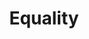---
pid: llp312
title: Equality
location_transcription: washington d.c. / white house
coordinates: "[-77.029609690643, 38.89744587735]"
zipcode: '19120'
gen_neighborhood: North Philadelphia
neighborhood: Logan,Olney
outside_phl: 
age: '13'
age_range: 13-19
instagram: 
image_file_name: llp_312.jpg
proposal_transcription: |-
  Black
  Mexican
  White
  Asian
  Chinese
  Arabic

  We all matter
topic: Human Rights,Inclusivity,Religion,Uplifting,Race Ethnicity
topic_summary: 0, 0, 0, 0, 0
type: Sculpture Statue
keywords_other: heart, diversity
credit: Dyanna Dagado
image_labels: 
twitter: 
facebook: 
permalink: "/monuments/llp312/"
layout: item-page
---